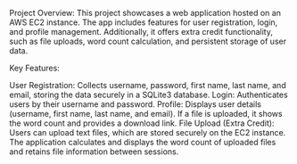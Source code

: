 Project Overview:
This project showcases a web application hosted on an AWS EC2 instance. The app includes features for user registration, login, and profile management. Additionally, it offers extra credit functionality, such as file uploads, word count calculation, and persistent storage of user data.

Key Features:

User Registration: Collects username, password, first name, last name, and email, storing the data securely in a SQLite3 database.
Login: Authenticates users by their username and password.
Profile: Displays user details (username, first name, last name, and email). If a file is uploaded, it shows the word count and provides a download link.
File Upload (Extra Credit): Users can upload text files, which are stored securely on the EC2 instance. The application calculates and displays the word count of uploaded files and retains file information between sessions.
